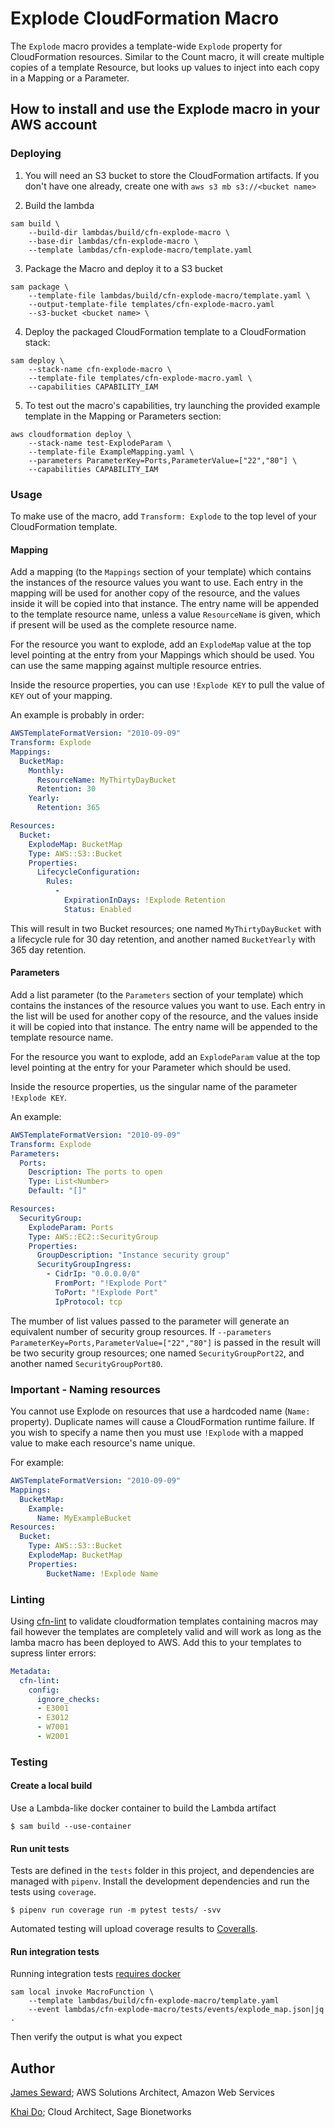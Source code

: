 # Explode CloudFormation Macro

The `Explode` macro provides a template-wide `Explode` property for CloudFormation resources. Similar to the Count
macro, it will create multiple copies of a template Resource, but looks up values to inject into each copy in a
Mapping or a Parameter.

## How to install and use the Explode macro in your AWS account

### Deploying

1. You will need an S3 bucket to store the CloudFormation artifacts. If you don't have one already, create one
with `aws s3 mb s3://<bucket name>`

2. Build the lambda

```shell
sam build \
    --build-dir lambdas/build/cfn-explode-macro \
    --base-dir lambdas/cfn-explode-macro \
    --template lambdas/cfn-explode-macro/template.yaml
```

3. Package the Macro and deploy it to a S3 bucket

```shell
sam package \
    --template-file lambdas/build/cfn-explode-macro/template.yaml \
    --output-template-file templates/cfn-explode-macro.yaml
    --s3-bucket <bucket name> \
```

4. Deploy the packaged CloudFormation template to a CloudFormation stack:

```shell
sam deploy \
    --stack-name cfn-explode-macro \
    --template-file templates/cfn-explode-macro.yaml \
    --capabilities CAPABILITY_IAM
```

5. To test out the macro's capabilities, try launching the provided example template in the
Mapping or Parameters section:

```shell
aws cloudformation deploy \
    --stack-name test-ExplodeParam \
    --template-file ExampleMapping.yaml \
    --parameters ParameterKey=Ports,ParameterValue=["22","80"] \
    --capabilities CAPABILITY_IAM
```

### Usage

To make use of the macro, add `Transform: Explode` to the top level of your CloudFormation template.

#### Mapping

Add a mapping (to the `Mappings` section of your template) which contains the instances of the resource values you want to use. Each entry in the mapping will be used for another copy of the resource, and the values inside it will be copied into that instance. The entry name will be appended to the template resource name, unless a value `ResourceName` is given, which if present will be used as the complete resource name.

For the resource you want to explode, add an `ExplodeMap` value at the top level pointing at the entry from your Mappings which should be used. You can use the same mapping against multiple resource entries.

Inside the resource properties, you can use `!Explode KEY` to pull the value of `KEY` out of your mapping.

An example is probably in order:

```yaml
AWSTemplateFormatVersion: "2010-09-09"
Transform: Explode
Mappings:
  BucketMap:
    Monthly:
      ResourceName: MyThirtyDayBucket
      Retention: 30
    Yearly:
      Retention: 365

Resources:
  Bucket:
    ExplodeMap: BucketMap
    Type: AWS::S3::Bucket
    Properties:
      LifecycleConfiguration:
        Rules:
          -
            ExpirationInDays: !Explode Retention
            Status: Enabled
```

This will result in two Bucket resources; one named `MyThirtyDayBucket` with a
lifecycle rule for 30 day retention, and another named `BucketYearly` with 365
day retention.

#### Parameters

Add a list parameter (to the `Parameters` section of your template) which contains the instances of the resource values
you want to use.  Each entry in the list will be used for another copy of the resource, and the values inside it will
be copied into that instance.  The entry name will be appended to the template resource name.

For the resource you want to explode, add an `ExplodeParam` value at the top level pointing at the entry for your
Parameter which should be used.

Inside the resource properties, us the singular name of the parameter `!Explode KEY`.

An example:
```yaml
AWSTemplateFormatVersion: "2010-09-09"
Transform: Explode
Parameters:
  Ports:
    Description: The ports to open
    Type: List<Number>
    Default: "[]"

Resources:
  SecurityGroup:
    ExplodeParam: Ports
    Type: AWS::EC2::SecurityGroup
    Properties:
      GroupDescription: "Instance security group"
      SecurityGroupIngress:
        - CidrIp: "0.0.0.0/0"
          FromPort: "!Explode Port"
          ToPort: "!Explode Port"
          IpProtocol: tcp
```

The mumber of list values passed to the parameter will generate an equivalent number of security group resources.
If `--parameters  ParameterKey=Ports,ParameterValue=["22","80"]` is passed in the result will be two security group
resources; one named `SecurityGroupPort22`, and another named `SecurityGroupPort80`.


### Important - Naming resources

You cannot use Explode on resources that use a hardcoded name (`Name:`
property). Duplicate names will cause a CloudFormation runtime failure.
If you wish to specify a name then you must use `!Explode` with a mapped value
to make each resource's name unique.

For example:

```yaml
AWSTemplateFormatVersion: "2010-09-09"
Mappings:
  BucketMap:
    Example:
      Name: MyExampleBucket
Resources:
  Bucket:
    Type: AWS::S3::Bucket
    ExplodeMap: BucketMap
    Properties:
        BucketName: !Explode Name
```

### Linting
Using [cfn-lint](https://github.com/aws-cloudformation/cfn-python-lint) to validate cloudformation templates containing
macros may fail however the templates are completely valid and will work as long as the lamba macro has been deployed to
AWS. Add this to your templates to supress linter errors:

```yaml
Metadata:
  cfn-lint:
    config:
      ignore_checks:
      - E3001
      - E3012
      - W7001
      - W2001
```
### Testing

#### Create a local build

Use a Lambda-like docker container to build the Lambda artifact

```shell script
$ sam build --use-container
```

#### Run unit tests

Tests are defined in the `tests` folder in this project, and dependencies are
managed with `pipenv`. Install the development dependencies and run the tests
using `coverage`.

```shell script
$ pipenv run coverage run -m pytest tests/ -svv
```

Automated testing will upload coverage results to [Coveralls](coveralls.io).

#### Run integration tests

Running integration tests
[requires docker](https://docs.aws.amazon.com/serverless-application-model/latest/developerguide/sam-cli-command-reference-sam-local-start-api.html)

```shell
sam local invoke MacroFunction \
    --template lambdas/build/cfn-explode-macro/template.yaml
    --event lambdas/cfn-explode-macro/tests/events/explode_map.json|jq .
```
Then verify the output is what you expect

## Author

[James Seward](https://github.com/jamesoff); AWS Solutions Architect, Amazon Web Services

[Khai Do](https://github.com/zaro0508); Cloud Architect, Sage Bionetworks

